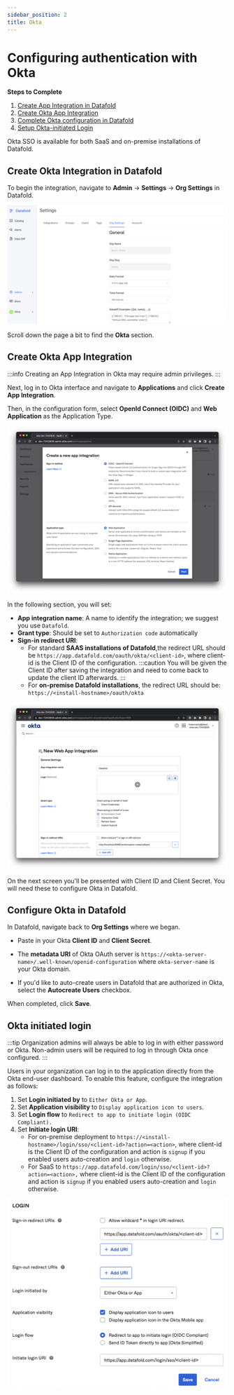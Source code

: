 ```yaml
---
sidebar_position: 2
title: Okta
---
```

# Configuring authentication with Okta

**Steps to Complete**
1. [Create App Integration in Datafold](okta.md#create-okta-integration-in-datafold)
2. [Create Okta App Integration](okta.md#create-okta-app-integration)
3. [Complete Okta configuration in Datafold](okta.md#configure-okta-in-datafold)
4. [Setup Okta-initiated Login](okta.md#okta-initiated-login)

Okta SSO is available for both SaaS and on-premise installations of Datafold.

## Create Okta Integration in Datafold

To begin the integration, navigate to **Admin** -> **Settings** -> **Org Settings** in Datafold. 

![](../../static/img/okta_settings.png)

Scroll down the page a bit to find the **Okta** section.

## Create Okta App Integration
:::info
Creating an App Integration in Okta may require admin privileges.
:::

Next, log in to Okta interface and navigate to **Applications** and click **Create App Integration**. 

Then, in the configuration form, select **OpenId Connect (OIDC)** and **Web Application** as the Application Type.

![](../../static/img/okta_create_new_app.png)

In the following section, you will set:
- **App integration name**: A name to identify the integration; we suggest you use `Datafold`.
- **Grant type**: Should be set to `Authorization code` automatically
- **Sign-in redirect URI**: 
    - For standard **SAAS installations of Datafold**,the redirect URL should be `https://app.datafold.com/oauth/okta/<client-id>`, where client-id is the Client ID of the configuration. 
    :::caution
    You will be given the Client ID after saving the integration and need to come back to update the client ID afterwards.
    :::
    -  For **on-premise Datafold installations**, the redirect URL should be: `https://<install-hostname>/oauth/okta`


![](../../static/img/okta_redirect_uri.png)


On the next screen you'll be presented with Client ID and Client Secret. You will need these to configure Okta in Datafold.

## Configure Okta in Datafold
In Datafold, navigate back to **Org Settings** where we began. 
- Paste in your Okta **Client ID** and **Client Secret**. 

- The **metadata URI** of Okta OAuth server is `https://<okta-server-name>/.well-known/openid-configuration` where `okta-server-name` is your Okta domain.

- If you'd like to auto-create users in Datafold that are authorized in Okta, select the **Autocreate Users** checkbox.

When completed, click **Save**.

## Okta initiated login
:::tip
Organization admins will always be able to log in with either password or Okta. Non-admin users will be required to log in through Okta once configured.
:::

Users in your organization can log in to the application directly from the Okta end-user dashboard. To enable this feature, configure the integration as follows:

1. Set **Login initiated by** to `Either Okta or App`.
2. Set **Application visibility** to `Display application icon to users`.
3. Set **Login flow** to `Redirect to app to initiate login (OIDC Compliant).`
4. Set **Initiate login URI**:
   * For on-premise deployment to `https://<install-hostname>/login/sso/<client-id>?action=<action>`, where client-id is the Client ID of the configuration and action is `signup` if you enabled users auto-creation and `login` otherwise.
   * For SaaS to `https://app.datafold.com/login/sso/<client-id>?action=<action>,` where client-id is the Client ID of the configuration and action is `signup` if you enabled users auto-creation and `login` otherwise.

![](../../static/img/okta_initiated_login.png)